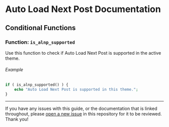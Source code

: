 # Auto Load Next Post Documentation

## Conditional Functions

### Function: `is_alnp_supported`

Use this function to check if Auto Load Next Post is supported in the active theme.

###### Example

```php
if ( is_alnp_supported() ) {
    echo "Auto Load Next Post is supported in this theme.";
}
```

---

If you have any issues with this guide, or the documentation that is linked throughout, please [open a new issue](https://github.com/AutoLoadNextPost/alnp-documentation/issues/new) in this repository for it to be reviewed. Thank you!